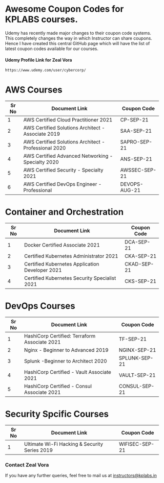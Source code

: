 # Awesome Coupon Codes for KPLABS courses.

Udemy has recently made major changes to their coupon code systems. This completely changes the way in which Instructor can share coupons. Hence I have created this central GitHub page which will have the list of latest coupon codes available for our courses.

#### Udemy Profile Link for Zeal Vora

```sh
https://www.udemy.com/user/cybercorp/
```

# AWS Courses 

| Sr No | Document Link | Coupon Code |
| ------ | ------ | ------ |
| 1 |AWS Certified Cloud Practitioner 2021 | CP-SEP-21	 | 
| 2 |AWS Certified Solutions Architect - Associate  2019| SAA-SEP-21 |
| 3 |AWS Certified Solutions Architect - Professional 2020 | SAPRO-SEP-21 |
| 4 |AWS Certified Advanced Networking - Specialty 2020 | ANS-SEP-21 |
| 5 |AWS Certified Security - Specialty 2021 | AWSSEC-SEP-21 |
| 6 |AWS Certified DevOps Engineer - Professional | DEVOPS-AUG-21 |

# Container and Orchestration

| Sr No | Document Link | Coupon Code |
| ------ | ------ | ------ |
| 1 | Docker Certified Associate 2021 | DCA-SEP-21 | 
| 2 | Certified Kubernetes Administrator 2021 | CKA-SEP-21	 | 
| 3 | Certified Kubernetes Application Developer 2021 | CKAD-SEP-21 | 
| 4 | Certified Kubernetes Security Specialist 2021 | CKS-SEP-21| 

# DevOps Courses

| Sr No | Document Link | Coupon Code |
| ------ | ------ | ------ |
| 1 | HashiCorp Certified: Terraform Associate 2021 | TF-SEP-21 | 
| 2 | Nginx - Beginner to Advanced 2019 | NGINX-SEP-21 | 
| 3 | Splunk  -Beginner to Architect 2020 | SPLUNK-SEP-21 | 
| 4 | HashiCorp Certified - Vault Associate 2021 | VAULT-SEP-21 | 
| 5 | HashiCorp Certified - Consul Associate 2021 | CONSUL-SEP-21	 | 


# Security Spcific Courses

| Sr No | Document Link | Coupon Code |
| ------ | ------ | ------ |
| 1 | Ultimate Wi-Fi Hacking & Security Series 2019 | WIFISEC-SEP-21 | 


### Contact Zeal Vora
If you have any further queries, feel free to mail us at instructors@kplabs.in
